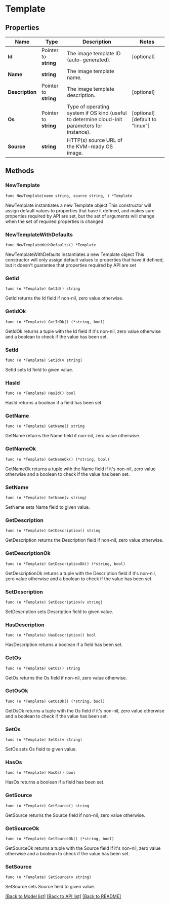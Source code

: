 # Template

## Properties

Name | Type | Description | Notes
------------ | ------------- | ------------- | -------------
**Id** | Pointer to **string** | The image template ID (auto-generated). | [optional] 
**Name** | **string** | The image template name. | 
**Description** | Pointer to **string** | The image template description. | [optional] 
**Os** | Pointer to **string** | Type of operating system if OS kind (useful to determine cloud-init parameters for instance). | [optional] [default to "linux"]
**Source** | **string** | HTTP(s) source URL of the KVM-ready OS image. | 

## Methods

### NewTemplate

`func NewTemplate(name string, source string, ) *Template`

NewTemplate instantiates a new Template object
This constructor will assign default values to properties that have it defined,
and makes sure properties required by API are set, but the set of arguments
will change when the set of required properties is changed

### NewTemplateWithDefaults

`func NewTemplateWithDefaults() *Template`

NewTemplateWithDefaults instantiates a new Template object
This constructor will only assign default values to properties that have it defined,
but it doesn't guarantee that properties required by API are set

### GetId

`func (o *Template) GetId() string`

GetId returns the Id field if non-nil, zero value otherwise.

### GetIdOk

`func (o *Template) GetIdOk() (*string, bool)`

GetIdOk returns a tuple with the Id field if it's non-nil, zero value otherwise
and a boolean to check if the value has been set.

### SetId

`func (o *Template) SetId(v string)`

SetId sets Id field to given value.

### HasId

`func (o *Template) HasId() bool`

HasId returns a boolean if a field has been set.

### GetName

`func (o *Template) GetName() string`

GetName returns the Name field if non-nil, zero value otherwise.

### GetNameOk

`func (o *Template) GetNameOk() (*string, bool)`

GetNameOk returns a tuple with the Name field if it's non-nil, zero value otherwise
and a boolean to check if the value has been set.

### SetName

`func (o *Template) SetName(v string)`

SetName sets Name field to given value.


### GetDescription

`func (o *Template) GetDescription() string`

GetDescription returns the Description field if non-nil, zero value otherwise.

### GetDescriptionOk

`func (o *Template) GetDescriptionOk() (*string, bool)`

GetDescriptionOk returns a tuple with the Description field if it's non-nil, zero value otherwise
and a boolean to check if the value has been set.

### SetDescription

`func (o *Template) SetDescription(v string)`

SetDescription sets Description field to given value.

### HasDescription

`func (o *Template) HasDescription() bool`

HasDescription returns a boolean if a field has been set.

### GetOs

`func (o *Template) GetOs() string`

GetOs returns the Os field if non-nil, zero value otherwise.

### GetOsOk

`func (o *Template) GetOsOk() (*string, bool)`

GetOsOk returns a tuple with the Os field if it's non-nil, zero value otherwise
and a boolean to check if the value has been set.

### SetOs

`func (o *Template) SetOs(v string)`

SetOs sets Os field to given value.

### HasOs

`func (o *Template) HasOs() bool`

HasOs returns a boolean if a field has been set.

### GetSource

`func (o *Template) GetSource() string`

GetSource returns the Source field if non-nil, zero value otherwise.

### GetSourceOk

`func (o *Template) GetSourceOk() (*string, bool)`

GetSourceOk returns a tuple with the Source field if it's non-nil, zero value otherwise
and a boolean to check if the value has been set.

### SetSource

`func (o *Template) SetSource(v string)`

SetSource sets Source field to given value.



[[Back to Model list]](../README.md#documentation-for-models) [[Back to API list]](../README.md#documentation-for-api-endpoints) [[Back to README]](../README.md)


